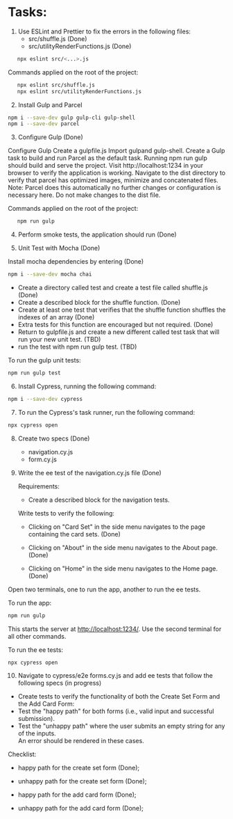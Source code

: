 # Tasks:

1. Use ESLint and Prettier to fix the errors in the following files:
   - src/shuffle.js (Done)
   - src/utilityRenderFunctions.js (Done)

```bash
   npx eslint src/<...>.js
```

Commands applied on the root of the project:

```bash
   npx eslint src/shuffle.js
   npx eslint src/utilityRenderFunctions.js
```

2. Install Gulp and Parcel

```bash
npm i --save-dev gulp gulp-cli gulp-shell
npm i --save-dev parcel

```

3. Configure Gulp (Done)

Configure Gulp
Create a gulpfile.js
Import gulpand gulp-shell.
Create a Gulp task to build and run Parcel as the default task.
Running npm run gulp should build and serve the project.
Visit http://localhost:1234 in your browser to verify the application is working.
Navigate to the dist directory to verify that parcel has optimized images, minimize and concatenated files.
Note: Parcel does this automatically no further changes or configuration is necessary here. Do not make changes to the dist file.

Commands applied on the root of the project:

```bash
   npm run gulp
```

4. Perform smoke tests, the application should run (Done)

5. Unit Test with Mocha (Done)

Install mocha dependencies by entering (Done)

```bash
npm i --save-dev mocha chai
```

- Create a directory called test and create a test file called shuffle.js (Done)
- Create a described block for the shuffle function. (Done)
- Create at least one test that verifies that the shuffle function shuffles the indexes of an array (Done)
- Extra tests for this function are encouraged but not required. (Done)
- Return to gulpfile.js and create a new different called test task that will run your new unit test. (TBD)
- run the test with npm run gulp test. (TBD)

To run the gulp unit tests:

```bash
npm run gulp test
```

6. Install Cypress, running the following command:

```bash
npm i --save-dev cypress
```

7. To run the Cypress's task runner, run the following command:

```bash
npx cypress open
```

8. Create two specs (Done)

   - navigation.cy.js
   - form.cy.js

9. Write the ee test of the navigation.cy.js file (Done)

   Requirements:

   - Create a described block for the navigation tests.

   Write tests to verify the following:

   - Clicking on "Card Set" in the side menu navigates to the page containing the card sets. (Done)

   - Clicking on "About" in the side menu navigates to the About page. (Done)
   - Clicking on "Home" in the side menu navigates to the Home page. (Done)

Open two terminals, one to run the app, another to run the ee tests.

To run the app:

```bash
npm run gulp
```

This starts the server at [http://localhost:1234/](http://localhost:1234/).
Use the second terminal for all other commands.

To run the ee tests:

```bash
npx cypress open
```

10. Navigate to cypress/e2e forms.cy.js and add ee tests that follow the following specs (in progress)

- Create tests to verify the functionality of both the Create Set Form and the Add Card Form:
- Test the "happy path" for both forms (i.e., valid input and successful submission).
- Test the "unhappy path" where the user submits an empty string for any of the inputs.  
  An error should be rendered in these cases.

Checklist:

- happy path for the create set form (Done);
- unhappy path for the create set form (Done);

- happy path for the add card form (Done);
- unhappy path for the add card form (Done);
